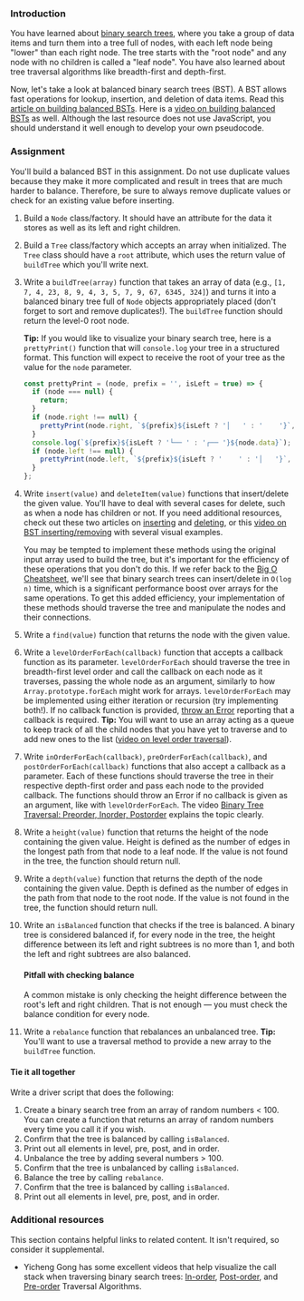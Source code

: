 ### Introduction

You have learned about [binary search trees](http://en.wikipedia.org/wiki/Binary_search_tree), where you take a group of data items and turn them into a tree full of nodes, with each left node being "lower" than each right node. The tree starts with the "root node" and any node with no children is called a "leaf node". You have also learned about tree traversal algorithms like breadth-first and depth-first.

Now, let's take a look at balanced binary search trees (BST). A BST allows fast operations for lookup, insertion, and deletion of data items. Read this [article on building balanced BSTs](https://www.geeksforgeeks.org/sorted-array-to-balanced-bst/). Here is a [video on building balanced BSTs](https://youtu.be/VCTP81Ij-EM) as well. Although the last resource does not use JavaScript, you should understand it well enough to develop your own pseudocode.

### Assignment

You'll build a balanced BST in this assignment. Do not use duplicate values because they make it more complicated and result in trees that are much harder to balance. Therefore, be sure to always remove duplicate values or check for an existing value before inserting.

<div class="lesson-content__panel" markdown="1">

1. Build a `Node` class/factory. It should have an attribute for the data it stores as well as its left and right children.

1. Build a `Tree` class/factory which accepts an array when initialized. The `Tree` class should have a `root` attribute, which uses the return value of `buildTree` which you'll write next.

1. Write a `buildTree(array)` function that takes an array of data (e.g., `[1, 7, 4, 23, 8, 9, 4, 3, 5, 7, 9, 67, 6345, 324]`) and turns it into a balanced binary tree full of `Node` objects appropriately placed (don't forget to sort and remove duplicates!). The `buildTree` function should return the level-0 root node.

   **Tip:** If you would like to visualize your binary search tree, here is a `prettyPrint()` function that will `console.log` your tree in a structured format. This function will expect to receive the root of your tree as the value for the `node` parameter.

   ```javascript
   const prettyPrint = (node, prefix = '', isLeft = true) => {
     if (node === null) {
       return;
     }
     if (node.right !== null) {
       prettyPrint(node.right, `${prefix}${isLeft ? '│   ' : '    '}`, false);
     }
     console.log(`${prefix}${isLeft ? '└── ' : '┌── '}${node.data}`);
     if (node.left !== null) {
       prettyPrint(node.left, `${prefix}${isLeft ? '    ' : '│   '}`, true);
     }
   };
   ```

1. Write `insert(value)` and `deleteItem(value)` functions that insert/delete the given value. You'll have to deal with several cases for delete, such as when a node has children or not. If you need additional resources, check out these two articles on [inserting](https://www.geeksforgeeks.org/insertion-in-binary-search-tree/?ref=lbp) and [deleting](https://www.geeksforgeeks.org/binary-search-tree-set-2-delete/?ref=lbp), or this [video on BST inserting/removing](https://youtu.be/wcIRPqTR3Kc) with several visual examples.

   <div class="lesson-note" markdown="1">

   You may be tempted to implement these methods using the original input array used to build the tree, but it's important for the efficiency of these operations that you don't do this. If we refer back to the [Big O Cheatsheet](https://www.bigocheatsheet.com/), we'll see that binary search trees can insert/delete in `O(log n)` time, which is a significant performance boost over arrays for the same operations. To get this added efficiency, your implementation of these methods should traverse the tree and manipulate the nodes and their connections.

   </div>

1. Write a `find(value)` function that returns the node with the given value.

1. Write a `levelOrderForEach(callback)` function that accepts a callback function as its parameter. `levelOrderForEach` should traverse the tree in breadth-first level order and call the callback on each node as it traverses, passing the whole node as an argument, similarly to how `Array.prototype.forEach` might work for arrays. `levelOrderForEach` may be implemented using either iteration or recursion (try implementing both!). If no callback function is provided, [throw an Error](https://developer.mozilla.org/en-US/docs/Web/JavaScript/Reference/Statements/throw) reporting that a callback is required. **Tip:** You will want to use an array acting as a queue to keep track of all the child nodes that you have yet to traverse and to add new ones to the list ([video on level order traversal](https://www.youtube.com/watch?v=86g8jAQug04)).

1. Write `inOrderForEach(callback)`, `preOrderForEach(callback)`, and `postOrderForEach(callback)` functions that also accept a callback as a parameter. Each of these functions should traverse the tree in their respective depth-first order and pass each node to the provided callback. The functions should throw an Error if no callback is given as an argument, like with `levelOrderForEach`. The video [Binary Tree Traversal: Preorder, Inorder, Postorder](https://www.youtube.com/watch?v=gm8DUJJhmY4) explains the topic clearly.

1. Write a `height(value)` function that returns the height of the node containing the given value. Height is defined as the number of edges in the longest path from that node to a leaf node. If the value is not found in the tree, the function should return null.

1. Write a `depth(value)` function that returns the depth of the node containing the given value. Depth is defined as the number of edges in the path from that node to the root node. If the value is not found in the tree, the function should return null.

1. Write an `isBalanced` function that checks if the tree is balanced. A binary tree is considered balanced if, for every node in the tree, the height difference between its left and right subtrees is no more than 1, and both the left and right subtrees are also balanced.

   <div class="lesson-note lesson-note--tip" markdown="1">

   #### Pitfall with checking balance

   A common mistake is only checking the height difference between the root's left and right children. That is not enough — you must check the balance condition for every node.

   </div>

1. Write a `rebalance` function that rebalances an unbalanced tree. **Tip:** You'll want to use a traversal method to provide a new array to the `buildTree` function.

#### Tie it all together

Write a driver script that does the following:

1. Create a binary search tree from an array of random numbers < 100. You can create a function that returns an array of random numbers every time you call it if you wish.
1. Confirm that the tree is balanced by calling `isBalanced`.
1. Print out all elements in level, pre, post, and in order.
1. Unbalance the tree by adding several numbers > 100.
1. Confirm that the tree is unbalanced by calling `isBalanced`.
1. Balance the tree by calling `rebalance`.
1. Confirm that the tree is balanced by calling `isBalanced`.
1. Print out all elements in level, pre, post, and in order.

</div>

### Additional resources

This section contains helpful links to related content. It isn't required, so consider it supplemental.

- Yicheng Gong has some excellent videos that help visualize the call stack when traversing binary search trees: [In-order](https://www.youtube.com/watch?v=4_UDUj1j1KQ&t=1s), [Post-order](https://www.youtube.com/watch?v=4Xo-GtBiQN0), and [Pre-order](https://www.youtube.com/watch?v=8xue-ZBlTKQ&ab_channel=ygongcode) Traversal Algorithms.
